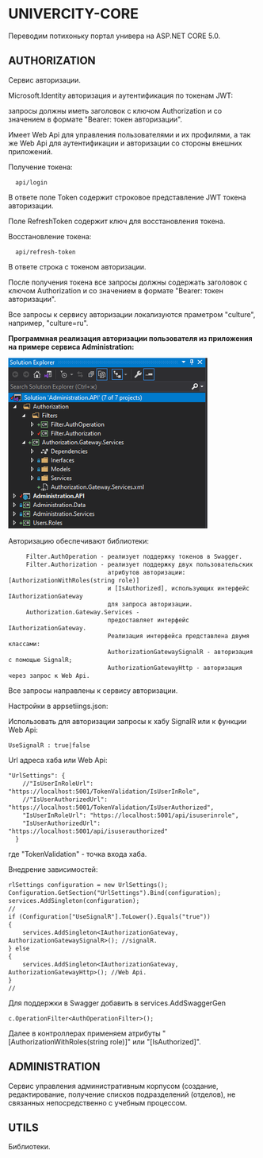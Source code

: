 # UNIVERCITY-CORE
 Переводим потихоньку портал универа на ASP.NET CORE 5.0.

## AUTHORIZATION ##

Сервис авторизации.

Microsoft.Identity авторизация и аутентификация по токенам JWT:

запросы должны иметь заголовок с ключом Authorization и со значением в формате "Bearer: токен авторизации".

Имеет Web Api для управления пользователями и их профилями, а так же Web Api для аутентификации и авторизации со стороны внешних приложений.

Получение токена:

```
  api/login
```
  
В ответе поле Token содержит строковое представление JWT токена авторизации.

Поле RefreshToken содержит ключ для восстановления токена.


Восстановление токена:

```
  api/refresh-token
 ```
  
В ответе строка с токеном авторизации.

После получения токена все запросы должны содержать заголовок с ключом Authorization и со значением в формате "Bearer: токен авторизации".

Все запросы к сервису авторизации локализуются праметром "culture", например, "culture=ru".

<b>Программная реализация авторизации пользователя из приложения на примере сервиса Administration:</b>

![](authorize-services.png)

Авторизацию обеспечивают библиотеки:

```
     Filter.AuthOperation - реализует поддержку токенов в Swagger.
     Filter.Authorization - реализует поддержку двух пользовательских 
                            атрибутов авторизации: [AuthorizationWithRoles(string role)]
                            и [IsAuthorized], использующих интерфейс IAuthorizationGateway
                            для запроса авторизации.
     Authorization.Gateway.Services -
                            предоставляет интерфейс IAuthorizationGateway.
                            Реализация интерфейса представлена двумя классами:
                            AuthorizationGatewaySignalR - авторизация с помощью SignalR;
                            AuthorizationGatewayHttp - авторизация через запрос к Web Api.
   ```

Все запросы направлены к сервису авторизации.

Настройки в appsetiings.json:

Использовать для авторизации запросы к хабу SignalR или к функции Web Api:

```
UseSignalR : true|false
```
Url адреса хаба или Web Api:

```
"UrlSettings": {
    //"IsUserInRoleUrl": "https://localhost:5001/TokenValidation/IsUserInRole",
    //"IsUserAuthorizedUrl": "https://localhost:5001/TokenValidation/IsUserAuthorized",
    "IsUserInRoleUrl": "https://localhost:5001/api/isuserinrole",
    "IsUserAuthorizedUrl": "https://localhost:5001/api/isuserauthorized"
  }
 ```
 
 где "TokenValidation" - точка входа хаба.
 
 Внедрение зависимостей:
 
 ```
 rlSettings configuration = new UrlSettings();
Configuration.GetSection("UrlSettings").Bind(configuration);
services.AddSingleton(configuration);
//
if (Configuration["UseSignalR"].ToLower().Equals("true"))
{
     services.AddSingleton<IAuthorizationGateway, AuthorizationGatewaySignalR>(); //signalR. 
} else
{
     services.AddSingleton<IAuthorizationGateway, AuthorizationGatewayHttp>(); //Web Api.
}
//
```

Для поддержки в Swagger добавить в services.AddSwaggerGen
```
c.OperationFilter<AuthOperationFilter>();
```

Далее в контроллерах применяем атрибуты "[AuthorizationWithRoles(string role)]" или "[IsAuthorized]".


## ADMINISTRATION ##

Сервис управления административным корпусом (создание, редактирование, получение списков подразделений (отделов), не связанных непосредственно с учебным процессом.

## UTILS ##

Библиотеки.

